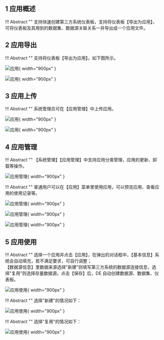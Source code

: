 ## 1 应用概述

!!! Abstract ""
    支持快速创建第三方系统仪表板，支持将仪表板【导出为应用】，可将仪表板及其用到的数据集、数据源关联关系一并导出成一个应用文件。

## 2 应用导出

!!! Abstract ""
    支持将仪表板【导出为应用】，如下图所示。

![应用](../img/app_template_market/导出为应用.png){ width="900px" }

![应用](../img/app_template_market/导出为应用1.png){ width="900px" }

## 3 应用上传

!!! Abstract ""
    系统管理员可在【应用管理】中上传应用。

![应用](../img/app_template_market/上传为应用.png){ width="900px" }

![应用](../img/app_template_market/上传为应用1.png){ width="900px" }

## 4 应用管理

!!! Abstract ""
    【系统管理】【应用管理】中支持应用分类管理，应用的更新、卸载等操作。

![应用管理](../img/app_template_market/应用管理.png){ width="900px" }

!!! Abstract ""
    普通用户可以在【应用】菜单里使用应用，可以预览应用、查看应用的使用记录等。

![应用管理](../img/app_template_market/应用管理1.png){ width="900px" }

![应用管理](../img/app_template_market/应用管理2.png){ width="900px" }

![应用管理](../img/app_template_market/应用管理3.png){ width="900px" }

## 5 应用使用

!!! Abstract ""
    选择一个应用并点击【应用】，在弹出的对话框中，【基本信息】系统会自动填充，若不满足要求，可自行调整；  
    【数据源信息】里数据来源选择"新建"则填写第三方系统的数据源连接信息，选择"复用"则选择存量数据源。点击【保存】后，DE 自动创建数据源、数据集、仪表板。

![应用使用](../img/app_template_market/应用管理4.png){ width="900px" }

!!! Abstract ""
    选择"新建"的情况如下：

![应用使用](../img/app_template_market/应用管理5.png){ width="900px" }

!!! Abstract ""
    选择"复用"的情况如下：

![应用使用](../img/app_template_market/应用管理6.png){ width="900px" }